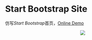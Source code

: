 # Start Bootstrap Site

仿写*Start Bootstrap*首页，[Online Demo](http://dingdingbai.github.io/start-bootstrap-site/)

<p align="center">
  <img src="http://ok7n02kz6.bkt.clouddn.com/FpQrsV_oXSt42hU3vasSDt1itpld.png">
</p>
